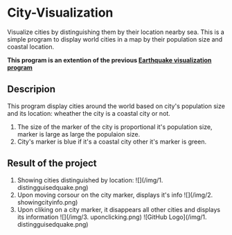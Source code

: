 # City-Visualization
Visualize cities by distinguishing them by their location nearby sea.
This is a simple program to display world cities in a map by their population size and coastal location.

 __This program is an extention of the previous [Earthquake visualization program](https://github.com/mmncoder/Earthquake-Data-Visualization)__


## Descripion
This program display cities around the world based on city's population size and its location: wheather the city is  a coastal city or not.
1. The size of the marker of the city is proportional it's population size, marker is large as large the populaion size.
1. City's marker is blue if it's a coastal city other it's marker is green.

## Result of the project
1. Showing cities distinguished by location: ![](/img/1. distingguisedquake.png) 
1. Upon moving corsour on the city marker, displays it's info ![](/img/2. showingcityinfo.png)
1. Upon cliking on a city marker, it disappears all other cities and displays its information ![](/img/3. uponclicking.png)
![GitHub Logo](/img/1. distingguisedquake.png)

